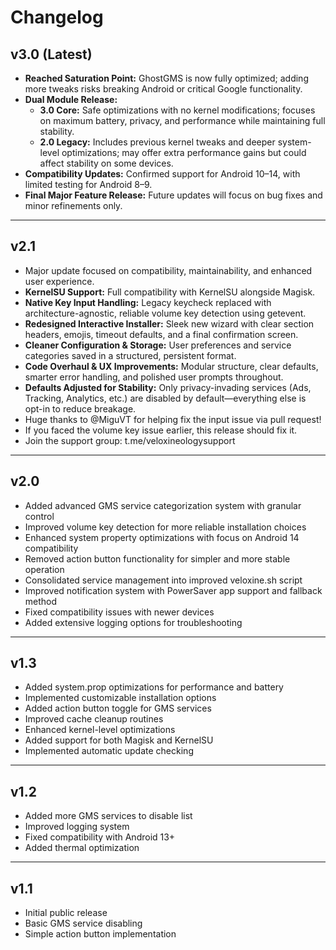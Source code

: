 # Changelog

## v3.0 (Latest)
- **Reached Saturation Point:** GhostGMS is now fully optimized; adding more tweaks risks breaking Android or critical Google functionality.  
- **Dual Module Release:**  
  - **3.0 Core:** Safe optimizations with no kernel modifications; focuses on maximum battery, privacy, and performance while maintaining full stability.  
  - **2.0 Legacy:** Includes previous kernel tweaks and deeper system-level optimizations; may offer extra performance gains but could affect stability on some devices.  
- **Compatibility Updates:** Confirmed support for Android 10–14, with limited testing for Android 8–9.  
- **Final Major Feature Release:** Future updates will focus on bug fixes and minor refinements only.  

---

## v2.1
- Major update focused on compatibility, maintainability, and enhanced user experience.  
- **KernelSU Support:** Full compatibility with KernelSU alongside Magisk.  
- **Native Key Input Handling:** Legacy keycheck replaced with architecture-agnostic, reliable volume key detection using getevent.  
- **Redesigned Interactive Installer:** Sleek new wizard with clear section headers, emojis, timeout defaults, and a final confirmation screen.  
- **Cleaner Configuration & Storage:** User preferences and service categories saved in a structured, persistent format.  
- **Code Overhaul & UX Improvements:** Modular structure, clear defaults, smarter error handling, and polished user prompts throughout.  
- **Defaults Adjusted for Stability:** Only privacy-invading services (Ads, Tracking, Analytics, etc.) are disabled by default—everything else is opt-in to reduce breakage.  
- Huge thanks to @MiguVT for helping fix the input issue via pull request!  
- If you faced the volume key issue earlier, this release should fix it.  
- Join the support group: t.me/veloxineologysupport  

---

## v2.0
- Added advanced GMS service categorization system with granular control  
- Improved volume key detection for more reliable installation choices  
- Enhanced system property optimizations with focus on Android 14 compatibility  
- Removed action button functionality for simpler and more stable operation  
- Consolidated service management into improved veloxine.sh script  
- Improved notification system with PowerSaver app support and fallback method  
- Fixed compatibility issues with newer devices  
- Added extensive logging options for troubleshooting  

---

## v1.3
- Added system.prop optimizations for performance and battery  
- Implemented customizable installation options  
- Added action button toggle for GMS services  
- Improved cache cleanup routines  
- Enhanced kernel-level optimizations  
- Added support for both Magisk and KernelSU  
- Implemented automatic update checking  

---

## v1.2
- Added more GMS services to disable list  
- Improved logging system  
- Fixed compatibility with Android 13+  
- Added thermal optimization  

---

## v1.1
- Initial public release  
- Basic GMS service disabling  
- Simple action button implementation